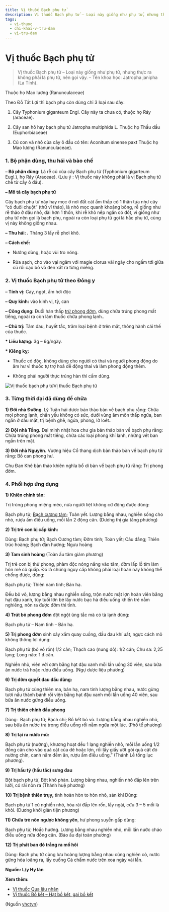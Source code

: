 ```yaml
---
title: Vị thuốc Bạch phụ tử
description: Vị thuốc Bạch phụ tử – Loại này giống như phụ tử, nhưng thực ra không phải là , nên gọi vậy. – Tên khoa học- Jatropha janipha (La Tinh).
tags:
  - vi-thuoc
  - chi-khai-v-tru-dam
  - vi-tru-dam
---
```


# Vị thuốc Bạch phụ tử 

> Vị thuốc Bạch phụ tử – Loại này giống như phụ tử, nhưng thực ra không phải là phụ tử, nên gọi vậy. – Tên khoa học: Jatropha janipha (La Tinh).

Thuộc họ Mao lương (Ranunculaceae)

Theo Đỗ Tất Lợi thì bạch phụ còn dùng chỉ 3 loại sau đây:

1) Cây Typhonium giganteum Engl. Cây này ta chưa có, thuộc họ Ráy (araceae).

2) Cây san hô hay bạch phụ tử Jatropha multiphida L. Thuộc họ Thầu dầu (Euphorbiaceae)

3) Củ con và nhỏ của cây ô đầu có tên: Aconitum sinense paxt Thuộc họ Mao lương (Ranunculaceae).

### 1. Bộ phận dùng, thu hái và bào chế

**– Bộ phận dùng:** Là rễ củ của cây Bạch phụ tử (Typhonium gigarteum Eugl.), họ Ráy (Araceae). (Lưu ý : Vị thuốc này không phải là vị Bạch phụ tử chê từ cây ô đầu).

**– Mô tả cây bạch phụ tử**

Cây bạch phụ tử này hay mọc ở nơi đất cát ẩm thấp có 1 thân tựa như cây “cỏ đuôi chuột” (thử vĩ thảo), lá nhỏ mọc quanh khoảng bông, rễ giống như rễ thảo ở đầu nhỏ, dài hơn 1 thốn, khi rễ khô nếp ngấn có đốt, vì giống như phụ tử nên gọi là bạch phụ, ngoài ra còn loại phụ tử gọi là hắc phụ tử, cùng vị này không giống nhau.

**– Thu hái: .** Tháng 3 lấy rễ phơi khô. 

**– Cách chế:** 

+ Nướng dùng, hoặc vùi tro nóng. 

+ Rửa sạch, cho vào vại ngâm với magie clorua vài ngày cho ngấm tới giữa củ rồi cạo bỏ vỏ đen xắt ra từng miếng. 

### 2. Vị thuốc Bạch phụ tử theo Đông y

**– Tính vị:** Cay, ngọt, ấm hơi độc 

**– Quy kinh:** vào kinh vị, tỳ, can

**– Công dụng:** Đuổi hàn thấp [trừ phong đờm](/yhctvn/dai-cuong-thuoc-tru-dam/), dùng chữa trúng phong mất tiếng, ngoài ra còn làm thuốc chữa phong lạnh..

**– Chủ trị:** Tâm đau, huyết tắc, trăm loại bệnh ở trên mặt, thông hành cái thế của thuốc.

**\* Liều lượng:** 3g – 6g/ngày.

**\* Kiêng kỵ:**

+ Thuốc có độc, không dùng cho người có thai và người phong động do âm hư vì thuốc tự trợ hoả dễ động thai và làm phong động thêm.

+ Không phải người thực trúng hàn thì cấm dùng.

![Vị thuốc bạch phụ tử](/imgs/yhctvn/Vi-thuoc-bach-phu-tu.jpg)Vị thuốc Bạch phụ tử

### 3. Từng thời đại đã dùng để chữa

**1) Đời nhà Đường**. Lý Tuân hải dược bản thảo bàn về bạch phụ rằng: Chữa mọi phong lạnh, chân yếu không có sức, dưới vùng âm môn thấp ngứa, ban ngắn ở đầu mặt, trị bệnh ghẻ, ngứa, phong, lở loét..

**2) Đội nhà Tống.** Đại minh nhật hoa chư gia bản thảo bàn về bạch phụ rằng: Chữa trúng phong mất tiếng, chữa các loại phong khí lạnh, những vết ban ngắn trên mặt.

**3) Đời nhà Nguyên.** Vương hiệu Cổ thang dịch bản thảo bàn về bạch phụ tử rằng: Bổ can phong hư.

Chu Đan Khê bản thảo khiên nghĩa bổ di bàn về bạch phụ tử rằng: Trị phong đờm.

### 4. Phối hợp ứng dụng

**1) Khiên chính tán:**

Trị trúng phong miệng méo, nửa người liệt không cử động được dùng:

Bạch phụ tử; [Bạch cương tàm](/yhctvn/vi-thuoc-bach-cuong-tam/); Toàn yết. Lượng bằng nhau, nghiền sống cho nhỏ, rượu ấm điều uống, mỗi lần 2 động cân. (Dương thị gia tăng phương) 

**2) Trị trẻ con bị cấp kinh:**

Dùng: Bạch phụ tử; Bạch Cương tàm; Đởm tinh; Toàn yết; Câu đằng; Thiên trúc hoàng; Bạch đàn hương; Ngưu hoàng 

**3) Tam sinh hoàng** (Toàn ấu tâm giám phương)

Trị trẻ con bị thử phong, phàm độc nóng nắng vào tâm, đờm lấp lỗ tím làm hôn mê cô quắp. Đó là chúng nguy cấp không phải loại hoàn này không thể chống được, dùng:

Bạch phụ tử; Thiên nam tinh; Bán hạ.

Đều bỏ vỏ, lượng bằng nhau nghiền sống, trộn nước mật lợn hoàn viên bằng hạt đậu xanh, tùy tuổi lớn bé lấy nước bạc hà điều uống khiến trẻ nằm nghiêng, nôn ra được đờm thì tỉnh.

**4) Trút bỏ phong đờm** đột ngột ủng tắc mà có tà lạnh dùng:

Bạch phụ tử – Nam tinh – Bán hạ.

**5) Trị phong đờm** sinh xây xẩm quay cuồng, đầu đau khí uất, ngực cách mô không thông lợi dụng:

Bạch phụ tử (bỏ vỏ rốn) 1/2 cân; Thạch cao (nung đỏ): 1/2 cân; Chu sa: 2,25 lạng; Long não: 1 đ.cân.

Nghiền nhỏ, viên với cơm bằng hạt đậu xanh mỗi lần uống 30 viên, sau bữa ăn nước trà hoặc rượu điều uống. (Ngự dược liệu phương) 

**6) Trị đờm quyết đau đầu dùng:**

Bạch phụ tử cùng thiên ma, bán hạ, nam tinh lượng bằng nhau, nước gừng tươi nấu thành bánh rồi viên bằng hạt đậu xanh mỗi lần uống 40 viên, sau bữa ăn nước gừng điều uống.

**7) Trị thiên chính đầu phong** 

Dùng:  Bạch phụ tử; Bạch chỉ; Bồ kết bỏ vỏ. Lượng bằng nhau nghiền nhỏ, sau bữa ăn nước trà trong điều uống rồi nằm ngửa một lúc. (Phổ tế phương) 

**8) Trị tại ra nước mủ:**

Bạch phụ tử (nướng), khương hoạt đều 1 lạng nghiền nhỏ, mỗi lần uống 1/2 đồng cân cho vào quá cật của dê hoặc lợn, rồi lấy giấy ướt gói quả cật đó nướng chín, canh năm đêm ăn, rượu ấm điều uống.” (Thánh Lễ tổng lục phương). 

**9) Trị hầu tý (hầu tắc) sưng đau**

Bột bạch phụ tử, Bột khô phàn. Lượng bằng nhau, nghiền nhỏ đắp lên trên lưỡi, có rãi nôn ra (Thánh huệ phương)

**10) Trị bệnh thiên trụy,** tinh hoàn hòn to hòn nhỏ, sán khí Dũng:

Bạch phụ tử 1 củ nghiền nhỏ, hòa rãi đắp lên rốn, lấy ngải, cứu 3 – 5 mồi là khỏi. (Dương khởi giản tiện phương)

**11) Chữa trẻ nôn ngược không yên**, hư phong suyễn gấp dùng:

Bạch phụ tử; Hoắc hương. Lượng bằng nhau nghiền nhỏ, mỗi lần nước cháo điều uống nửa đồng cân. (Bảo ấu đại toàn phương)

**12) Trị phát ban đỏ trắng ra mồ hôi** 

Dùng: Bạch phụ tử cùng lưu hoàng lượng bằng nhau cùng nghiên cỏ, nước gừng hỏa loãng ra, lấy cuống Cà chấm nước trên xoa ngày vài lần.

**Nguồn: L/y Hy lãn**

**Xem thêm:**

* [Vị thuốc Qua lâu nhân](/yhctvn/vi-thuoc-qua-lau-nhan/)
* [Vị thuốc Bồ kết – Hạt bồ kết, gai bồ kết](/yhctvn/vi-thuoc-bo-ket-hat-bo-ket-gai-bo-ket/)

(Nguồn <a href="https://yhctvn.com/vi-thuoc-bach-phu-tu/" target="_blank">yhctvn</a>)
